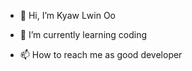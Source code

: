 - 👋 Hi, I’m Kyaw Lwin Oo

- 🌱 I’m currently learning coding 

- 📫 How to reach me as good developer

<!---I'm a beginner />


